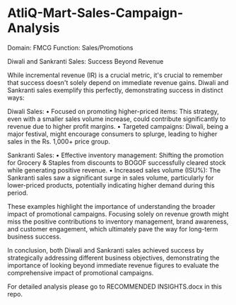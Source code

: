 # AtliQ-Mart-Sales-Campaign-Analysis
Domain: FMCG  Function: Sales/Promotions

Diwali and Sankranti Sales: Success Beyond Revenue

While incremental revenue (IR) is a crucial metric, it's crucial to remember that success doesn't solely depend on immediate revenue gains. Diwali and Sankranti sales exemplify this perfectly, demonstrating success in distinct ways:

Diwali Sales:
•	Focused on promoting higher-priced items: This strategy, even with a smaller sales volume increase, could contribute significantly to revenue due to higher profit margins.
•	Targeted campaigns: Diwali, being a major festival, might encourage consumers to splurge, leading to higher sales in the Rs. 1,000+ price group.

Sankranti Sales:
•	Effective inventory management: Shifting the promotion for Grocery & Staples from discounts to BOGOF successfully cleared stock while generating positive revenue.
•	Increased sales volume (ISU%): The Sankranti sales saw a significant surge in sales volume, particularly for lower-priced products, potentially indicating higher demand during this period.

These examples highlight the importance of understanding the broader impact of promotional campaigns. Focusing solely on revenue growth might miss the positive contributions to inventory management, brand awareness, and customer engagement, which ultimately pave the way for long-term business success.

In conclusion, both Diwali and Sankranti sales achieved success by strategically addressing different business objectives, demonstrating the importance of looking beyond immediate revenue figures to evaluate the comprehensive impact of promotional campaigns.

For detailed analysis please go to RECOMMENDED INSIGHTS.docx in this repo.
